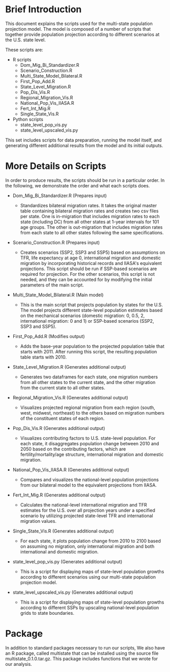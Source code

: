 # Brief Introduction
This document explains the scripts used for the multi-state population projection
model. The model is composed of a number of scripts that together provide population projection according to different scenarios at the U.S. state level.

These scripts are:
- R scripts
  - Dom_Mig_Bi_Standardizer.R
  - Scenario_Construction.R
  - Multi_State_Model_Bilateral.R
  - First_Pop_Add.R
  - State_Level_Migration.R
  - Pop_Dis_Vis.R
  - Regional_Migration_Vis.R
  - National_Pop_Vis_IIASA.R
  - Fert_Int_Mig.R
  - Single_State_Vis.R
- Python scripts
  - state_level_pop_vis.py
  - state_level_upscaled_vis.py

This set includes scripts for data preparation, running the model itself, and generating different additional results from the model and its initial outputs.

# More Details on Scripts
In order to produce results, the scripts should be run in a particular order. In the following, we demonstrate the order and what each scripts does.

- Dom_Mig_Bi_Standardizer.R (Prepares input)
  - Standardizes bilateral migration rates. It takes the original master table containing bilateral
	migration rates and creates two csv files per state. One is in-migration that includes migration rates to each state (including DC) from all other states at 1-year intervals for 101 age groups. The other is out-migration that includes migration rates from each state to all other states following the same specifications.

- Scenario_Construction.R (Prepares input)
  - Creates scenarios (SSP2, SSP3 and SSP5) based on assumptions on TFR, life expectancy at age 0,
	international migration and domestic migration by incorporating historical records and IIASA's equivalent projections. This script should be run if SSP-based scenarios are required for projection. For the other scenarios, this script is not needed, and they can be accounted for by modifying the initial parameters of the main script.

- Multi_State_Model_Bilateral.R (Main model)
  - This is the main script that projects population by states for the U.S. The model projects different state-level population estimates based on the mechanical scenarios (domestic migration: 0, 0.5, 2, international migration: 0 and 1) or SSP-based scenarios (SSP2, SSP3 and SSP5).

- First_Pop_Add.R (Modifies output)
  - Adds the base-year population to the projected population table that starts with 2011. After running
  this script, the resulting population table starts with 2010.

- State_Level_Migration.R (Generates additional output)
  - Generates two dataframes for each state, one migration numbers from all other states to the current state,
  and the other migration from the current state to all other states.

- Regional_Migration_Vis.R (Generates additional output)
  - Visualizes projected regional migration from each region (south, west, midwest, northeast) to the others
  based on migration numbers of the constituent states of each region.  

- Pop_Dis_Vis.R (Generates additional output)
  - Visualizes contributing factors to U.S. state-level population. For each state, it disaggregates population change
  between 2010 and 2050 based on the contributing factors, which are fertility/mortality/age structure, international
  migration and domestic migration.

- National_Pop_Vis_IIASA.R (Generates additional output)
  - Compares and visualizes the national-level population projections from our bilateral model to the equivalent
  projections from IIASA.

- Fert_Int_Mig.R (Generates additional output)
  - Calculates the national-level international migration and TFR estimates for the U.S. over all projection years
  under a specified scenario by utilizing projected state-level TFR and international migration values.

- Single_State_Vis.R (Generates additional output)
  - For each state, it plots population change from 2010 to 2100 based on assuming no migration, only international
  migration and both international and domestic migration.

- state_level_pop_vis.py (Generates additional output)
  - This is a script for displaying maps of state-level population growths according to
  different scenarios using our multi-state population projection model.

- state_level_upscaled_vis.py (Generates additional output)
  - This is a script for displaying maps of state-level population growths according to
  different SSPs by upscaling national-level population grids to state boundaries.

# Package
In addition to standard packages necessary to run our scripts, We also have an R package, called multistate
that can be installed using the source file multistate_0.1.0.tar.gz. This package includes functions that
we wrote for our analysis.
